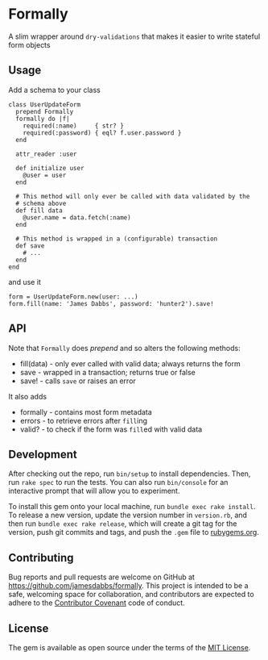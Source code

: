 # Formally

A slim wrapper around `dry-validations` that makes it easier to write stateful form objects

## Usage

Add a schema to your class

```
class UserUpdateForm
  prepend Formally
  formally do |f|
    required(:name)     { str? }
    required(:password) { eql? f.user.password }
  end

  attr_reader :user

  def initialize user
    @user = user
  end

  # This method will only ever be called with data validated by the
  # schema above
  def fill data
    @user.name = data.fetch(:name)
  end

  # This method is wrapped in a (configurable) transaction
  def save
    # ...
  end
end
```

and use it

```
form = UserUpdateForm.new(user: ...)
form.fill(name: 'James Dabbs', password: 'hunter2').save!
```

## API

Note that `Formally` does _prepend_ and so alters the following methods:

* fill(data) - only ever called with valid data; always returns the form
* save - wrapped in a transaction; returns true or false
* save! - calls `save` or raises an error

It also adds

* formally - contains most form metadata
* errors - to retrieve errors after `fill`ing
* valid? - to check if the form was `fill`ed with valid data

## Development

After checking out the repo, run `bin/setup` to install dependencies. Then, run `rake spec` to run the tests. You can also run `bin/console` for an interactive prompt that will allow you to experiment.

To install this gem onto your local machine, run `bundle exec rake install`. To release a new version, update the version number in `version.rb`, and then run `bundle exec rake release`, which will create a git tag for the version, push git commits and tags, and push the `.gem` file to [rubygems.org](https://rubygems.org).

## Contributing

Bug reports and pull requests are welcome on GitHub at https://github.com/jamesdabbs/formally. This project is intended to be a safe, welcoming space for collaboration, and contributors are expected to adhere to the [Contributor Covenant](http://contributor-covenant.org) code of conduct.


## License

The gem is available as open source under the terms of the [MIT License](http://opensource.org/licenses/MIT).

